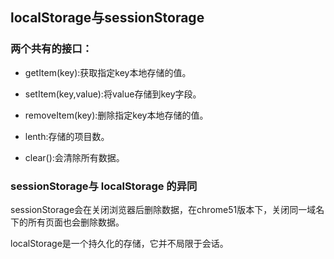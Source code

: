 ## localStorage与sessionStorage

### 两个共有的接口：

* getItem(key):获取指定key本地存储的值。

* setItem(key,value):将value存储到key字段。

* removeItem(key):删除指定key本地存储的值。

* lenth:存储的项目数。

* clear():会清除所有数据。

### sessionStorage与 localStorage 的异同

sessionStorage会在关闭浏览器后删除数据，在chrome51版本下，关闭同一域名下的所有页面也会删除数据。

localStorage是一个持久化的存储，它并不局限于会话。